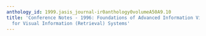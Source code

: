 ```yaml
---
anthology_id: 1999.jasis_journal-ir0anthology0volumeA50A9.10
title: 'Conference Notes - 1996: Foundations of Advanced Information Visualization
  for Visual Information (Retrieval) Systems'
---
```

